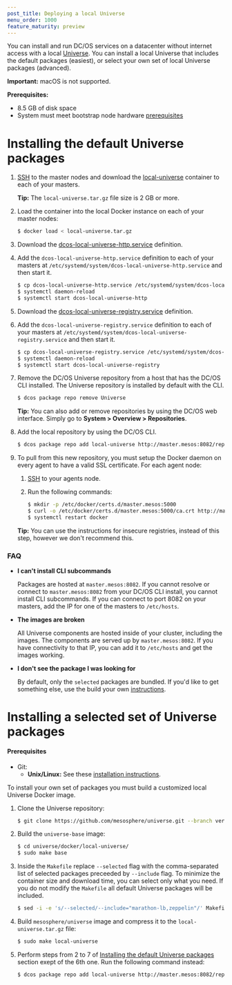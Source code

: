 ```yaml
---
post_title: Deploying a local Universe
menu_order: 1000
feature_maturity: preview
---
```



You can install and run DC/OS services on a datacenter without internet access with a local [Universe](https://github.com/mesosphere/universe). You can install a local Universe that includes the default packages (easiest), or select your own set of local Universe packages (advanced).

**Important:** macOS is not supported.

**Prerequisites:**

*   8.5 GB of disk space
*   System must meet bootstrap node hardware [prerequisites](/docs/1.9/administration/installing/custom/system-requirements/)    

# <a name="default"></a>Installing the default Universe packages

1.  [SSH](/docs/1.9/administration/access-node/sshcluster/) to the master nodes and download the [local-universe][1] container to each of your masters.
    
    **Tip:** The `local-universe.tar.gz` file size is 2 GB or more.

2.  Load the container into the local Docker instance on each of your master nodes:
    
    ```bash
    $ docker load < local-universe.tar.gz
    ```  

1.  Download the [dcos-local-universe-http.service][2] definition. 

3.  Add the `dcos-local-universe-http.service` definition to each of your masters at `/etc/systemd/system/dcos-local-universe-http.service` and then start it.
    
    ```bash
    $ cp dcos-local-universe-http.service /etc/systemd/system/dcos-local-universe-http.service
    $ systemctl daemon-reload
    $ systemctl start dcos-local-universe-http
    ```

1.  Download the [dcos-local-universe-registry.service][3] definition.

4.  Add the `dcos-local-universe-registry.service` definition to each of your masters at `/etc/systemd/system/dcos-local-universe-registry.service` and then start it.
    
    ```bash
    $ cp dcos-local-universe-registry.service /etc/systemd/system/dcos-local-universe-registry.service
    $ systemctl daemon-reload
    $ systemctl start dcos-local-universe-registry
    ``` 

5.  Remove the DC/OS Universe repository from a host that has the DC/OS CLI installed. The Universe repository is installed by default with the CLI.
    
    ```bash
    $ dcos package repo remove Universe
    ```
    
    **Tip:** You can also add or remove repositories by using the DC/OS web interface. Simply go to **System > Overview > Repositories**.

6.  Add the local repository by using the DC/OS CLI.
    
    ```bash
    $ dcos package repo add local-universe http://master.mesos:8082/repo
    ```    

7.  To pull from this new repository, you must setup the Docker daemon on every agent to have a valid SSL certificate. For each agent node:

    1.  [SSH](/docs/1.9/administration/access-node/sshcluster/) to your agents node.
    
    1.  Run the following commands:
    
        ```bash
        $ mkdir -p /etc/docker/certs.d/master.mesos:5000
        $ curl -o /etc/docker/certs.d/master.mesos:5000/ca.crt http://master.mesos:8082/certs/domain.crt
        $ systemctl restart docker
        ``` 
    
    **Tip:** You can use the instructions for insecure registries, instead of this step, however we don't recommend this.
    
### FAQ

*   **I can't install CLI subcommands**
    
    Packages are hosted at `master.mesos:8082`. If you cannot resolve or connect to `master.mesos:8082` from your DC/OS CLI install, you cannot install CLI subcommands. If you can connect to port 8082 on your masters, add the IP for one of the masters to `/etc/hosts`.

*   **The images are broken**
    
    All Universe components are hosted inside of your cluster, including the images. The components are served up by `master.mesos:8082`. If you have connectivity to that IP, you can add it to `/etc/hosts` and get the images working.

*   **I don't see the package I was looking for**
    
    By default, only the `selected` packages are bundled. If you'd like to get something else, use the build your own [instructions][4].

# <a name="build"></a>Installing a selected set of Universe packages

#### Prerequisites

*   Git:
    *   **Unix/Linux:** See these <a href="https://git-scm.com/book/en/v2/Getting-Started-Installing-Git" target="_blank">installation instructions</a>.

To install your own set of packages you must build a customized local Universe Docker image. 

1.  Clone the Universe repository:

    ```bash
    $ git clone https://github.com/mesosphere/universe.git --branch version-3.x
    ```

2.  Build the `universe-base` image:

    ```bash
    $ cd universe/docker/local-universe/
    $ sudo make base
    ```

3.  Inside the `Makefile` replace `--selected` flag with the comma-separated list of selected packages preceeded by `--include` flag. To minimize the container size and download time, you can select only what you need. If you do not modify the `Makefile` all default Universe packages will be included.

    ```bash
    $ sed -i -e 's/--selected/--include="marathon-lb,zeppelin"/' Makefile
    ```

4.  Build `mesosphere/universe` image and compress it to the `local-universe.tar.gz` file:
        
    ```bash
    $ sudo make local-universe
    ```

5.  Perform steps from 2 to 7 of [Installing the default Universe packages][5] section exept of the 6th one. Run the following command instead:

    ```bash
    $ dcos package repo add local-universe http://master.mesos:8082/repo
    ```

 [1]: https://downloads.mesosphere.com/universe/public/local-universe.tar.gz
 [2]: https://raw.githubusercontent.com/mesosphere/universe/version-2.x/local/dcos-local-universe-http.service
 [3]: https://raw.githubusercontent.com/mesosphere/universe/version-2.x/local/dcos-local-universe-registry.service
 [4]: #build
 [5]: #default
